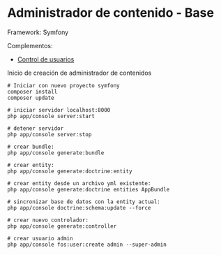 Administrador de contenido - Base
=============

Framework: Symfony

Complementos:

* [Control de usuarios](https://github.com/FriendsOfSymfony/FOSUserBundle)

Inicio de creación de administrador de contenidos

```shell
# Iniciar con nuevo proyecto symfony
composer install
composer update

# iniciar servidor localhost:8000
php app/console server:start

# detener servidor
php app/console server:stop

# crear bundle:
php app/console generate:bundle

# crear entity:
php app/console generate:doctrine:entity

# crear entity desde un archivo yml existente:
php app/console generate:doctrine entities AppBundle

# sincronizar base de datos con la entity actual:
php app/console doctrine:schema:update --force

# crear nuevo controlador:
php app/console generate:controller

# crear usuario admin
php app/console fos:user:create admin --super-admin
```
